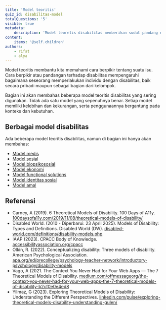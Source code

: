 ```yaml
---
title: 'Model teoritis'
quiz_id: disabilitas-model
totalQuestions: '5'
visible: true
metadata:
    description: 'Model teoretis disabilitas memberikan sudut pandang dan kerangka kerja untuk memahami disabilitas.'
content:
    items: '@self.children'
authors:
    - rifat
    - alya
---
```


Model teoritis membantu kita memahami cara berpikir tentang suatu isu. Cara berpikir atau pandangan terhadap disabilitas mempengaruhi bagaimana seseorang memperlakukan individu dengan disabilitas, baik secara pribadi maupun sebagai bagian dari kelompok.

Bagian ini akan membahas beberapa model teoritis disabilitas yang sering digunakan. Tidak ada satu model yang sepenuhnya benar. Setiap model memiliki kelebihan dan kekurangan, serta penggunaannya bergantung pada konteks dan kebutuhan.

## Berbagai model disabilitas

Ada beberapa model teoritis disabilitas, namun di bagian ini hanya akan membahas:

* [Model medis](/disabilitas/model/medis)
* [Model sosial](/disabilitas/model/sosial)
* [Model biopsikososial](/disabilitas/model/biopsikososial)
* [Model ekonomi](/disabilitas/model/ekonomi)
* [Model functional solutions](/disabilitas/model/functional)
* [Model identitas sosial](/disabilitas/model/identitas)
* [Model amal](/disabilitas/model/amal)

## Referensi

* Carney, A (2019). 6 Theoretical Models of Disability. 100 Days of A11y. [100daysofa11y.com/2019/11/08/theoretical-models-of-disability/](https://100daysofa11y.com/2019/11/08/theoretical-models-of-disability/)
* Disabled World. (2010 - Diperbarui: 23 April 2025). Models of Disability: Types and Definitions. Disabled World (DW). [disabled-world.com/definitions/disability-models.php](https://disabled-world.com/definitions/disability-models.php)
* IAAP (2023). CPACC Body of Knowledge. [accessibilityassociation.org/cpacc](https://www.accessibilityassociation.org/cpacc#:~:text=2023%20CPACC%20Body%20of%20Knowledge%2C%20PDF%2C%20English%20(opens%20new%20tab))
* Olkin, R. (2022). Conceptualizing disability: Three models of disability. American Psychological Association. [apa.org/ed/precollege/psychology-teacher-network/introductory-psychology/disability-models](https://www.apa.org/ed/precollege/psychology-teacher-network/introductory-psychology/disability-models)
* Vago, A (2021. The Context You Never Had for Your Web Apps — The 7 Theoretical Models of Disability. [medium.com/offmessageorg/the-context-you-never-had-for-your-web-apps-the-7-theoretical-models-of-disability-b2cf0e0e4ed8](https://medium.com/offmessageorg/the-context-you-never-had-for-your-web-apps-the-7-theoretical-models-of-disability-b2cf0e0e4ed8)
* Yilmaz, G (2023). Exploring Theoretical Models of Disability: Understanding the Different Perspectives. [linkedin.com/pulse/exploring-theoretical-models-disability-understanding-gulen/](https://www.linkedin.com/pulse/exploring-theoretical-models-disability-understanding-gulen/)